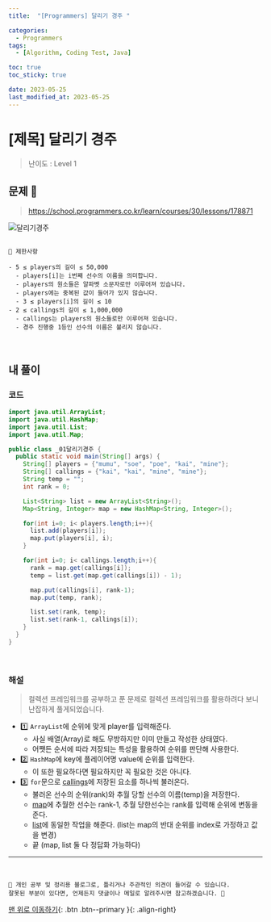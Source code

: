 ```yaml
---
title:  "[Programmers] 달리기 경주 " 

categories:
  - Programmers
tags:
  - [Algorithm, Coding Test, Java]

toc: true
toc_sticky: true

date: 2023-05-25
last_modified_at: 2023-05-25
---
```


# [제목] 달리기 경주

> 난이도 : Level 1


## 문제 🎯

> <https://school.programmers.co.kr/learn/courses/30/lessons/178871>

![달리기경주](https://github.com/hwet-j/hwet-j.github.io/assets/81364742/4c8e5672-3e63-480a-8ad4-8391de530de9)

```

📢 제한사항

- 5 ≤ players의 길이 ≤ 50,000
  - players[i]는 i번째 선수의 이름을 의미합니다.
  - players의 원소들은 알파벳 소문자로만 이루어져 있습니다.
  - players에는 중복된 값이 들어가 있지 않습니다.
  - 3 ≤ players[i]의 길이 ≤ 10
- 2 ≤ callings의 길이 ≤ 1,000,000
  - callings는 players의 원소들로만 이루어져 있습니다.
  - 경주 진행중 1등인 선수의 이름은 불리지 않습니다.

```

<br>

## 내 풀이

### 코드

```java
import java.util.ArrayList;
import java.util.HashMap;
import java.util.List;
import java.util.Map;

public class _01달리기경주 {
  public static void main(String[] args) {
    String[] players = {"mumu", "soe", "poe", "kai", "mine"};
    String[] callings = {"kai", "kai", "mine", "mine"};
    String temp = "";
    int rank = 0;

    List<String> list = new ArrayList<String>();
    Map<String, Integer> map = new HashMap<String, Integer>();

    for(int i=0; i< players.length;i++){
      list.add(players[i]);
      map.put(players[i], i);
    }

    for(int i=0; i< callings.length;i++){
      rank = map.get(callings[i]);
      temp = list.get(map.get(callings[i]) - 1);

      map.put(callings[i], rank-1);
      map.put(temp, rank);

      list.set(rank, temp);
      list.set(rank-1, callings[i]);
    }
  }
}
```

<br>

### 해설

> 컬렉션 프레임워크를 공부하고 푼 문제로 컬렉션 프레임워크를 활용하려다 보니 난잡하게 풀게되었습니다.

- 1️⃣ `ArrayList`에 순위에 맞게 player를 입력해준다.
  -  사실 배열(Array)로 해도 무방하지만 이미 만들고 작성한 상태였다.
    - 어쨋든 순서에 따라 저장되는 특성을 활용하여 순위를 판단해 사용한다.
- 2️⃣ `HashMap`에 key에 플레이어명 value에 순위를 입력한다.
  - 이 또한 필요하다면 필요하지만 꼭 필요한 것은 아니다. 
- 3️⃣ `for`문으로 <u>callings</u>에 저장된 요소를 하나씩 불러온다.
  - 불러온 선수의 순위(rank)와 추월 당할 선수의 이름(temp)을 저장한다.
  - <u>map</u>에 추월한 선수는 rank-1, 추월 당한선수는 rank를 입력해 순위에 변동을 준다.
  - <u>list</u>에 동일한 작업을 해준다. (list는 map의 반대 순위를 index로 가정하고 값을 변경)
  - 끝 (map, list 둘 다 정답화 가능하다)


***
<br>

    📢 개인 공부 및 정리용 블로그로, 틀리거나 주관적인 의견이 들어갈 수 있습니다.
    잘못된 부분이 있다면, 언제든지 댓글이나 메일로 알려주시면 참고하겠습니다. 🔔

[맨 위로 이동하기](#){: .btn .btn--primary }{: .align-right}